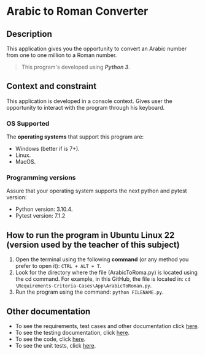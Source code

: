 # Arabic to Roman Converter
## **Description**
This application gives you the opportunity to convert an Arabic number from one to one million to a Roman number.
> This program's developed using _**Python 3**_.
## **Context and constraint** ##
This application is developed in a console context. Gives user the opportunity to interact with the program through his keyboard. 
### **OS Supported**
The **operating systems** that support this program are:
* Windows (better if is 7+).
* Linux.
* MacOS.
### **Programming versions**
Assure that your operating system supports the next python and pytest version:
* Python version: 3.10.4.
* Pytest version: 7.1.2

## **How to run the program in Ubuntu Linux 22 (version used by the teacher of this subject)**
1. Open the terminal using the following **command** (or any method you prefer to open it): ```CTRL + ALT + T```.
2. Look for the directory where the file (ArabicToRoma.py) is located using the cd command. For example, in this GitHub, the file is located in: 
```cd \Requirements-Criteria-Cases\App\ArabicToRoman.py```. 
3. Run the program using the command: ```python FILENAME.py```.

## **Other documentation**
* To see the requirements, test cases and other documentation click [here](/Docs/Testing.md).
* To see the testing documentation, click [here](/Docs/Testing.md).
* To see the code, click [here](/App/ArabicToRoman.py).
* To see the unit tests, click [here](/Docs/Testing.md).